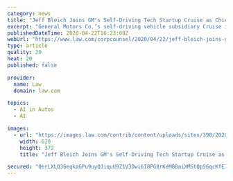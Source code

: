 ```yaml
---
category: news
title: "Jeff Bleich Joins GM's Self-Driving Tech Startup Cruise as Chief Legal Officer"
excerpt: "General Motors Co.’s self-driving vehicle subsidiary Cruise is placing a prominent former Big Law attorney and diplomat behind the wheel of its legal department. Pacific Gas and Electric Co. board chairman Jeff Bleich has served as a partner at Dentons, as a U.S. ambassador to Australia and as special counsel to President Barack Obama."
publishedDateTime: 2020-04-22T16:23:00Z
webUrl: "https://www.law.com/corpcounsel/2020/04/22/jeff-bleich-joins-gms-self-driving-tech-startup-cruise-as-chief-legal-officer/"
type: article
quality: 20
heat: 20
published: false

provider:
  name: Law
  domain: law.com

topics:
  - AI in Autos
  - AI

images:
  - url: "https://images.law.com/contrib/content/uploads/sites/390/2020/04/Jeff-Bleich-Article-202004221212.jpg"
    width: 620
    height: 372
    title: "Jeff Bleich Joins GM's Self-Driving Tech Startup Cruise as Chief Legal Officer"

secured: "0erLXLQ36eqkaGPu9uyQJiquU9Z1V3Owi6I8PG8rKeMB0aiXMStQpS6qcKfE7bybiC7K6uMoS49mnPdYgSoRTpCcXqolH2tMljwXy7AENYy9/XTFfvmF4ojsy9425UqOCCuzuWF1fVpYij7Lg66Pq+00/A+w4yIUQacDYoNZMTEVfFAqCLQ1l/l0afBwAmKGfal+IFzjDK4G2eU00cBUlPU6PhCjAvoZ8FS/swBPiyWYXTR2csNC4Xc/x/Fe4vXzro92DVao84v/YRvG85OnqQPlH6ztnO8f4jeMPwi3MAP0xEh0F6Ypml0xZnOyBD6A;AumI4GJf1nyMT/SENqGzYQ=="
---
```


